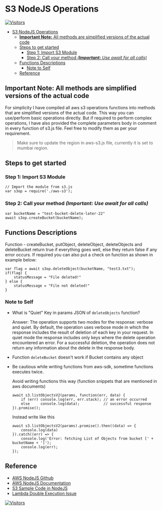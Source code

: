 # S3 NodeJS Operations

[![Visitors](https://api.visitorbadge.io/api/visitors?path=aasisodiya.nodejs.aws.s3&labelColor=%23ffa500&countColor=%23263759&labelStyle=upper)](https://visitorbadge.io/status?path=aasisodiya.nodejs.aws.s3)

- [S3 NodeJS Operations](#s3-nodejs-operations)
  - [**Important Note:** All methods are simplified versions of the actual code](#important-note-all-methods-are-simplified-versions-of-the-actual-code)
  - [Steps to get started](#steps-to-get-started)
    - [Step 1: Import S3 Module](#step-1-import-s3-module)
    - [Step 2: Call your method *(**Important:** Use await for all calls)*](#step-2-call-your-method-important-use-await-for-all-calls)
  - [Functions Descriptions](#functions-descriptions)
    - [Note to Self](#note-to-self)
  - [Reference](#reference)

## **Important Note:** All methods are simplified versions of the actual code

For simplicity I have compiled all aws s3 operations functions into methods that are simplified versions of the actual code. This way you can use/perform basic operations directly. But if required to perform complex operations, I have also provided the complete parameters body in comment in every function of s3.js file. Feel free to modify them as per your requirement.

> Make sure to update the region in aws-s3.js file, currently it is set to mumbai region.

## Steps to get started

### Step 1: Import S3 Module

```nodejs
// Import the module from s3.js
var s3op = require('./aws-s3');
```

### Step 2: Call your method *(**Important:** Use await for all calls)*

```nodejs
var bucketName = "test-bucket-delete-later-22"
await s3op.createBucket(bucketName);
```

## Functions Descriptions

Function - createBucket, putObject, deleteObject, deleteObjects and deleteBucket return true if everything goes well, else they return false if any error occurs. If required you can also put a check on function as shown in example below:

```nodejs
var flag = await s3op.deleteObject(bucketName, "test3.txt");
if(flag) {
    statusMessage = "File deleted!"
} else {
    statusMessage = "File not deleted!"
}
```

### Note to Self

- What is "Quiet" Key in params JSON of `deleteObjects` function?

    Answer: The operation supports two modes for the response: verbose and quiet. By default, the operation uses verbose mode in which the response includes the result of deletion of each key in your request. In quiet mode the response includes only keys where the delete operation encountered an error. For a successful deletion, the operation does not return any information about the delete in the response body.

- Function `deleteBucket` doesn't work if Bucket contains any object

- Be cautious while writing functions from aws-sdk, sometime functions executes twice.

    Avoid writing functions this way (function snippets that are mentioned in aws documents)

    ```nodejs
    await s3.listObjectsV2(params, function(err, data) {
        if (err) console.log(err, err.stack); // an error occurred
        else     console.log(data);           // successful response
    }).promise();
    ```

    Instead write like this

    ```nodejs
    await s3.listObjectsV2(params).promise().then((data) => {
        console.log(data)
    }).catch((err) => {
        console.log('Error: fetching List of Objects from bucket [' + bucketName + ']');
        console.log(err);
    });
    ```

## Reference

- [AWS NodeJS Github](https://github.com/aws/aws-sdk-js#in-nodejs-1)
- [AWS NodeJS Documentation](https://docs.aws.amazon.com/AWSJavaScriptSDK/latest/AWS/S3.html)
- [S3 Sample Code in NodeJS](https://docs.aws.amazon.com/sdk-for-javascript/v2/developer-guide/s3-example-creating-buckets.html)
- [Lambda Double Execution Issue](https://stackoverflow.com/questions/47635928/node-js-aws-promise-triggered-twice)

[![Visitors](https://api.visitorbadge.io/api/visitors?path=aasisodiya.nodejs&labelColor=%23ffa500&countColor=%23263759&labelStyle=upper)](https://visitorbadge.io/status?path=aasisodiya.nodejs)
